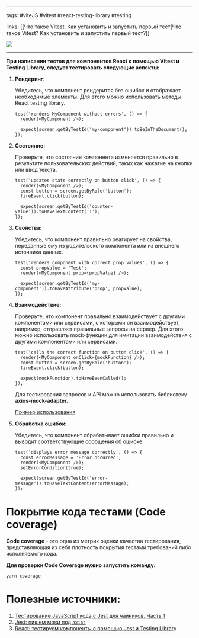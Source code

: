 ____

tags: #viteJS #vitest #react-testing-library #testing

links: [[Что такое Vitest. Как установить и запустить первый тест|Что такое Vitest? Как установить и запустить первый тест?]]

![](https://www.youtube.com/watch?v=sjdMBJ72M4s)

_____

**При написании тестов для компонентов React с помощью Vitest и Testing Library, следует тестировать следующие аспекты:**

1. **Рендеринг:**
    
    Убедитесь, что компонент рендерится без ошибок и отображает необходимые элементы. Для этого можно использовать методы React testing library.
    
    ```tsx
    test('renders MyComponent without errors', () => {
      render(<MyComponent />);
      
      expect(screen.getByTestId('my-component')).toBeInTheDocument();
    });
    ```
    
2. **Состояние:**
    
    Проверьте, что состояние компонента изменяется правильно в результате пользовательских действий, таких как нажатие на кнопки или ввод текста.
    
    ```tsx
    test('updates state correctly on button click', () => {
      render(<MyComponent />);
      const button = screen.getByRole('button');
      fireEvent.click(button);
      
      expect(screen.getByTestId('counter-value')).toHaveTextContent('1');
    });
    ```
    
3. **Свойства:**
    
    Убедитесь, что компонент правильно реагирует на свойства, переданные ему из родительского компонента или из внешнего источника данных.
    
    ```tsx
    test('renders component with correct prop values', () => {
      const propValue = 'Test';
      render(<MyComponent prop={propValue} />);
      
      expect(screen.getByTestId('my-component')).toHaveAttribute('prop', propValue);
    });
    ```
    
4. **Взаимодействие:**
    
    Проверьте, что компонент правильно взаимодействует с другими компонентами или сервисами, с которыми он взаимодействует, например, отправляет правильные запросы на сервер. Для этого можно использовать mock-функции для имитации взаимодействия с другими компонентами или сервисами.
    
    ```tsx
    test('calls the correct function on button click', () => {
      render(<MyComponent onClick={mockFunction} />);
      const button = screen.getByRole('button');
      fireEvent.click(button);
      
      expect(mockFunction).toHaveBeenCalled();
    });
    ```
    
    Для тестирования запросов к API можно использовать библиотеку **axios-mock-adapter.**
    
    [Пример использования](https://medium.com/@fomin.daniil.leonidovich/jest-%D0%BF%D0%B8%D1%88%D0%B5%D0%BC-%D0%BC%D0%BE%D0%BA%D0%B8-%D0%BF%D0%BE%D0%B4-axios-f6d11b728e8e)
    
5. **Обработка ошибок:**
    
    Убедитесь, что компонент обрабатывает ошибки правильно и выводит соответствующие сообщения об ошибке.
    
    ```tsx
    test('displays error message correctly', () => {
      const errorMessage = 'Error occurred';
      render(<MyComponent />);
      setErrorCondition(true);
      
      expect(screen.getByTestId('error-message')).toHaveTextContent(errorMessage);
    });
    ```
    

# Покрытие кода тестами (Code coverage)

**Code coverage** - это одна из метрик оценки качества тестирования, представляющая из себя плотность покрытия тестами требований либо исполняемого кода.

**Для проверки Code Coverage нужно запустить команду:**

`yarn coverage`

# Полезные источники:

1. [Тестирование JavaScript кода с Jest для чайников. Часть 1](https://habr.com/ru/articles/502302/)
2. [Jest: пишем моки под `axios`](https://medium.com/@fomin.daniil.leonidovich/jest-%D0%BF%D0%B8%D1%88%D0%B5%D0%BC-%D0%BC%D0%BE%D0%BA%D0%B8-%D0%BF%D0%BE%D0%B4-axios-f6d11b728e8e)
3. [React: тестируем компоненты с помощью Jest и Testing Library](https://habr.com/ru/companies/timeweb/articles/670480/)